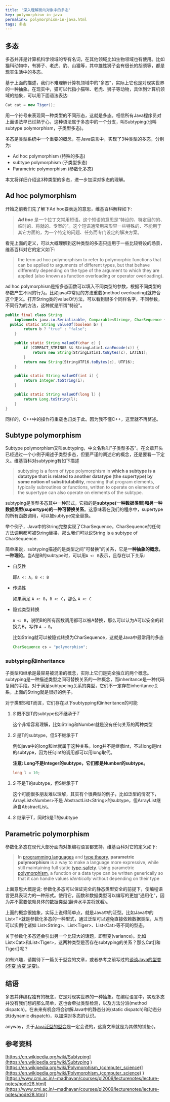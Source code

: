 ```yaml
---
title: '深入理解面向对象中的多态'
key: polymorphism-in-java
permalink: polymorphism-in-java.html
tags: 多态
---
```


## 多态

多态并非是计算机科学领域的专有名词，在其他领域比如生物领域也有使用。比如猫科动物中，有狮子、老虎、豹、山猫等，其中雄性狮子会有很长的胡须等，都是现实生活中的多态。

基于上面的描述，我们不难理解计算机领域中的"多态"，实际上它也是对现实世界的一种抽象。在现实中，猫可以代指小猫咪、老虎、狮子等动物，具体到计算机领域的抽象，可以用下面语法表达:

```java
Cat cat = new Tiger();
```

用一个符号来表现同一种类型的不同形态，这就是多态。相信所有Java程序员对上面语法早已烂熟于心，这种语法属于多态中的一个分支，叫Subtyping(也叫subtype polymorphism，子类型多态)。

多态是类型系统中一个重要的概念，在Java语言中，实现了3种类型的多态，分别为:

* Ad hoc polymorphism (特殊的多态)
* subtype polymorphism (子类型多态)
* Parametric polymorphism (参数化多态)

本文将详细介绍这3种类型的多态，进一步加深对多态的理解。
<!--more-->

## Ad hoc polymorphism

开始之前我们先了解下Ad hoc要表达的意思，维基百科解释如下:

> ***Ad hoc*** 是一个拉丁文常用短语。这个短语的意思是“特设的、特定目的的、临时的、将就的、专案的”。这个短语通常用来形容一些特殊的、不能用于其它方面的，为一个特定的问题、任务而专门设定的解决方案。

看完上面的定义，可以大概理解到这种类型的多态只适用于一些比较特设的场景，维基百科对它的定义如下:

> the term ad hoc polymorphism to refer to polymorphic functions that can be applied to arguments of different types, but that behave differently depending on the type of the argument to which they are applied (also known as function overloading or operator overloading).

ad hoc polymorphism是指多态函数可以填入不同类型的参数，根据不同类型的参数产生不同的行为。比如java中常见的方法重载(method overloading)就符合这个定义。打开String类的valueOf方法，可以看到很多个同样名字，不同参数，不同行为的方法，这种就是所谓"特设"。

```java
public final class String
    implements java.io.Serializable, Comparable<String>, CharSequence {
  public static String valueOf(boolean b) {
        return b ? "true" : "false";
    }

    public static String valueOf(char c) {
        if (COMPACT_STRINGS && StringLatin1.canEncode(c)) {
            return new String(StringLatin1.toBytes(c), LATIN1);
        }
        return new String(StringUTF16.toBytes(c), UTF16);
    }

    public static String valueOf(int i) {
        return Integer.toString(i);
    }

    public static String valueOf(long l) {
        return Long.toString(l);
    }
}
```

同样的，C++中的操作符重载也归类于此。因为我不懂C++，这里就不再赘述。


## Subtype polymorphism

Subtype polymorphism又叫subtyping，中文名称叫"子类型多态"。在文章开头已经通过一个小例子阐述子类型多态，但要严谨的阐述它的概念，还是要看一下定义。维基百科对subtyping有如下描述

> subtyping is a form of type polymorphism in **which a subtype is a datatype that is related to another datatype (the supertype) by some notion of substitutability**, meaning that program elements, typically subroutines or functions, written to operate on elements of the supertype can also operate on elements of the subtype. 
>

subtyping是类型多态其中一种形式，它指的是**subtype(一种数据类型)和另一种数据类型(supertype)的一种可替换关系**。这意味着在我们的程序中，supertype的所有函数调用，可以被subtype完全替换。

举个例子，Java中的String完整实现了CharSequence，CharSequence的任何方法调用都可被String替换，那么我们可以说String is a subtype of CharSequence.

简单来说，subtyping描述的是类型之间"可替换"的关系，它是**一种抽象的概念**，**一种理论**。当A是B的subtype时，可以用`A <: B`表示，且存在以下关系: 

* 自反性

  即`A <: A`，`B <: B`

* 传递性

  如果满足 `A <: B`，`B <: C`，那么 `A <: C`

* 隐式类型转换

  `A <: B`，说明B的所有函数调用都可以被A替换，那么可以认为A可以安全的转换为B，写作 `A → B`。

  比如String就可以被隐式转换为CharSequence，这就是Java中最常用的多态

  ```java
  CharSequence cs = "polymorphism";
  ```

### subtyping和inheritance

子类型和继承是最容易被混淆的概念，实际上它们是完全独立的两个概念。subtyping是一种描述类型之间可替换关系的一种概念，而inheritance是一种代码复用的手段。对于满足subtypeing关系的类型，它们不一定存在inheritance关系，上面的String就是很好的例子。

对于类型S和T而言，它们存在以下subtypping和inheritance的可能

1. *S* 既不是T的subtype也不继承于*T*

   这个非常容易理解，比如String和Number就是没有任何关系的两种类型

2. *S* 是T的subtype，但S不继承于*T*

   例如java中的long和int就属于这种关系。long并不是继承int，不过long是int的subtype，因为任何int的调用都可以用long取代。

   **注意: Long不是Integer的subtype，它们都是Number的subtype。**

   ```java
   long l = 10;
   ```

3. *S* 不是T的subtype，但S继承于*T*

   这个可能很多朋友难以理解，其实有个很典型的例子，比如泛型的情况下，ArrayList&lt;Number&gt;不是 AbstractList&lt;String&gt;的subtype，但ArrayList继承自AbstractList。

4. *S* 继承于T，同时S是T的subtype

## Parametric polymorphism

参数化多态在现代大部分面向对象编程语言都支持，维基百科对它的定义如下:

> In [programming languages](https://en.wikipedia.org/wiki/Programming_language) and [type theory](https://en.wikipedia.org/wiki/Type_theory), **parametric polymorphism** is a way to make a language more expressive, while still maintaining full static [type-safety](https://en.wikipedia.org/wiki/Type-safety). Using parametric [polymorphism](https://en.wikipedia.org/wiki/Polymorphism_(computer_science)), a function or a data type can be written generically so that it can handle values *identically* without depending on their type

上面意思大概是说: 参数化多态可以保证完全的静态类型安全的前提下，使编程语言更具表现力的一种形式。使用它，函数和数据类型可以编写的更加"通用化"，因为并不需要依赖具体的数据类型(翻译水平差将就看)。

上面的概念很抽象，实际上说得简单点，就是Java中的泛型。比如Java中的List&lt;T&gt;就是参数化多态的一种型式，通过泛型可以避免直接依赖数据类型，从而可以实例化诸如 List&lt;String&gt;、List&lt;Tiger&gt;、List&lt;Cat&gt;等不同的型态。

关于参数化多态还会引出另一个比较大的话题，即型变(variance)。比如List&lt;Cat&gt;和List&lt;Tiger&gt;，这两种类型是否存在subtyping的关系？那么Cat[]和Tiger[]呢？ 

如有兴趣，请期待下一篇关于型变的文章，或者参考之前写过的[谈谈Java的型变(不变 协变 逆变)](https://wiyi.org/variance-in-java.html)。


## 结语

多态并非编程独有的概念，它是对现实世界的一种抽象。在编程语言中，实现多态并没有我们想的那么简单，这也会牵扯类型检测，以及方法分派(method dispatch)。在未来有机会将会讲解Java中的静态分派(static dispatch)和动态分派(dynamic dispatch)，以加深对多态的认识。

anyway，关于[Java泛型的型变](https://wiyi.org/talk-about-variance-in-java.html)是一定会说的，这篇文章就是为其做的铺垫:)。

## 参考资料
[https://en.wikipedia.org/wiki/Subtyping](https://en.wikipedia.org/wiki/Subtyping   )   
[https://en.wikipedia.org/wiki/Polymorphism_(computer_science)](https://en.wikipedia.org/wiki/Polymorphism_(computer_science)   )   
[https://www.cmi.ac.in/~madhavan/courses/pl2009/lecturenotes/lecture-notes/node28.html](https://www.cmi.ac.in/~madhavan/courses/pl2009/lecturenotes/lecture-notes/node28.html ) 

